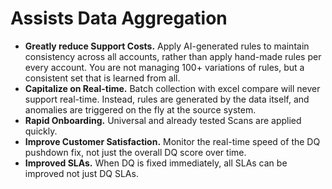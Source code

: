 # Assists Data Aggregation

* **Greatly reduce Support Costs.**  Apply AI-generated rules to maintain consistency across all accounts, rather than apply hand-made rules per every account.  You are not managing 100+ variations of rules, but a consistent set that is learned from all. 
* **Capitalize on Real-time.**  Batch collection with excel compare will never support real-time.  Instead, rules are generated by the data itself, and anomalies are triggered on the fly at the source system.
* **Rapid Onboarding.**  Universal and already tested Scans are applied quickly.
* **Improve Customer Satisfaction.** Monitor the real-time speed of the DQ pushdown fix, not just the overall DQ score over time.
* **Improved SLAs.**  When DQ is fixed immediately, all SLAs can be improved not just DQ SLAs.  